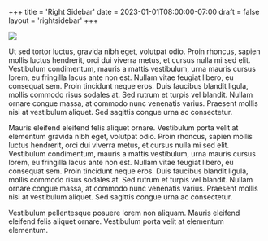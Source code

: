 +++
title = 'Right Sidebar'
date = 2023-01-01T08:00:00-07:00
draft = false
layout = 'rightsidebar'
+++

[![](/images/pic01.jpg)](#)

Ut sed tortor luctus, gravida nibh eget, volutpat odio. Proin rhoncus, sapien mollis luctus hendrerit, orci dui viverra metus, et cursus nulla mi sed elit. Vestibulum condimentum, mauris a mattis vestibulum, urna mauris cursus lorem, eu fringilla lacus ante non est. Nullam vitae feugiat libero, eu consequat sem. Proin tincidunt neque eros. Duis faucibus blandit ligula, mollis commodo risus sodales at. Sed rutrum et turpis vel blandit. Nullam ornare congue massa, at commodo nunc venenatis varius. Praesent mollis nisi at vestibulum aliquet. Sed sagittis congue urna ac consectetur.

Mauris eleifend eleifend felis aliquet ornare. Vestibulum porta velit at elementum gravida nibh eget, volutpat odio. Proin rhoncus, sapien mollis luctus hendrerit, orci dui viverra metus, et cursus nulla mi sed elit. Vestibulum condimentum, mauris a mattis vestibulum, urna mauris cursus lorem, eu fringilla lacus ante non est. Nullam vitae feugiat libero, eu consequat sem. Proin tincidunt neque eros. Duis faucibus blandit ligula, mollis commodo risus sodales at. Sed rutrum et turpis vel blandit. Nullam ornare congue massa, at commodo nunc venenatis varius. Praesent mollis nisi at vestibulum aliquet. Sed sagittis congue urna ac consectetur.

Vestibulum pellentesque posuere lorem non aliquam. Mauris eleifend eleifend felis aliquet ornare. Vestibulum porta velit at elementum elementum.
